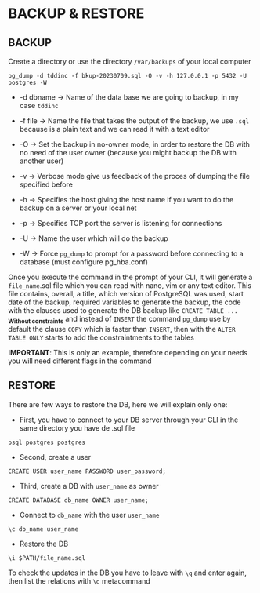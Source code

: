 # BACKUP & RESTORE

## BACKUP
Create a directory or use the directory `/var/backups` of your local computer

```
pg_dump -d tddinc -f bkup-20230709.sql -O -v -h 127.0.0.1 -p 5432 -U postgres -W 

```
- -d dbname -> Name of the data base we are going to backup, in my case `tddinc`

- -f file -> Name the file that takes the output of the backup, we use `.sql` because is a plain text and we can read it with a text editor

- -O -> Set the backup in no-owner mode, in order to restore the DB with no need of the user owner (because you might backup the DB with another user)

- -v -> Verbose mode give us feedback of the proces of dumping the file specified before

- -h -> Specifies the host giving the host name if you want to do the backup on a server or your local net 

- -p -> Specifies TCP port the server is listening for connections

- -U -> Name the user which will do the backup 

- -W -> Force `pg_dump` to prompt for a password before connecting to a database (must configure pg_hba.conf)

Once you execute the command in the prompt of your CLI, it will generate a `file_name`.sql file which you can read with nano, vim or any text editor.
This file contains, overall, a title, which version of PostgreSQL was used, start date of the backup, required variables to generate the backup, the code with the clauses used to generate the DB backup like `CREATE TABLE ...`       <sub>**Without constraints**</sub> and instead of `INSERT` the command `pg_dump` use by default the clause `COPY` which is faster than `INSERT`,
then with the `ALTER TABLE ONLY` starts to add the constraintments to the tables 

**IMPORTANT**: This is only an example, therefore depending on your needs you will need different flags in the command

## RESTORE

There are few ways to restore the DB, here we will explain only one:

- First, you have to connect to your DB server through your CLI in the same directory you have de .sql file

```
psql postgres postgres
```

- Second, create a user

```
CREATE USER user_name PASSWORD user_password;
```

- Third,  create a DB with `user_name` as owner

```
CREATE DATABASE db_name OWNER user_name;
```

- Connect to `db_name` with the user `user_name`

```
\c db_name user_name
```
- Restore the DB 

```
\i $PATH/file_name.sql
```

To check the updates in the DB you have to leave with `\q` and enter again, then list the relations with `\d` metacommand
